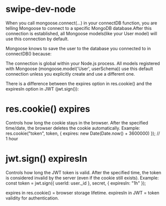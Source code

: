 # swipe-dev-node

When you call mongoose.connect(...) in your connectDB function, you are telling Mongoose to connect to a specific MongoDB database.After this connection is established, all Mongoose models(like your User model) will use this connection by default.

Mongoose knows to save the user to the database you connected to in connectDB() because:

The connection is global within your Node.js process.
All models registered with Mongoose (mongoose.model('User', userSchema)) use this default connection unless you explicitly create and use a different one.

There is a difference between the expires option in res.cookie() and the expiresIn option in JWT (jwt.sign()):

# res.cookie() expires

Controls how long the cookie stays in the browser.
After the specified time/date, the browser deletes the cookie automatically.
Example: res.cookie("token", token, { expires: new Date(Date.now() + 3600000) }); // 1 hour

# jwt.sign() expiresIn

Controls how long the JWT token is valid.
After the specified time, the token is considered invalid by the server (even if the cookie still exists).
Example: const token = jwt.sign({ userId: user.\_id }, secret, { expiresIn: "1h" });

expires in res.cookie() = browser storage lifetime.
expiresIn in JWT = token validity for authentication.
